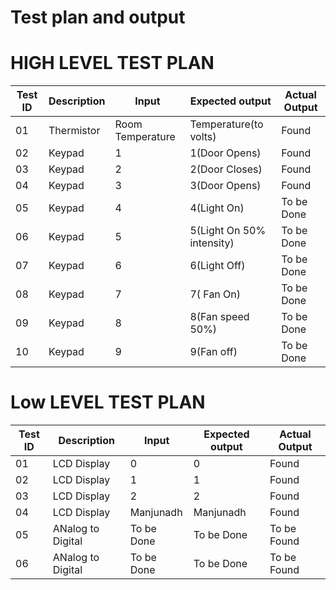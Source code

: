 # Test plan and output

# HIGH LEVEL TEST PLAN

| Test ID | Description | Input | Expected output | Actual Output |
| --- | --- | --- | --- | --- |
| 01 | Thermistor | Room Temperature | Temperature(to volts) | Found |
| 02 | Keypad | 1 | 1(Door Opens) | Found |
| 03 | Keypad | 2 | 2(Door Closes) | Found |
| 04 | Keypad | 3 | 3(Door Opens) | Found |
| 05 | Keypad | 4 | 4(Light On) | To be Done |
| 06 | Keypad | 5 | 5(Light On 50% intensity) | To be Done |
| 07 | Keypad | 6 | 6(Light Off) | To be Done |
| 08 | Keypad | 7 | 7( Fan On) | To be Done |
| 09 | Keypad | 8 | 8(Fan speed 50%) | To be Done |
| 10 | Keypad | 9 | 9(Fan off) | To be Done |



# Low LEVEL TEST PLAN

| Test ID | Description | Input | Expected output | Actual Output |
| --- | --- | --- | --- | --- |
| 01 | LCD Display | 0 | 0 | Found |
| 02 | LCD Display | 1 | 1 | Found |
| 03 | LCD Display | 2 | 2 | Found |
| 04 | LCD Display | Manjunadh | Manjunadh | Found |
| 05 | ANalog to Digital | To be Done | To be Done | To be Found |
| 06 | ANalog to Digital | To be Done | To be Done | To be Found |





